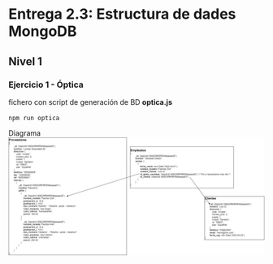 # Entrega 2.3: Estructura de dades MongoDB
## Nivel 1
### Ejercicio 1 - Óptica
fichero con script de generación de BD **optica.js**
```
npm run optica
```
Diagrama
![Diagrama](diagramas/optica.drawio.png)